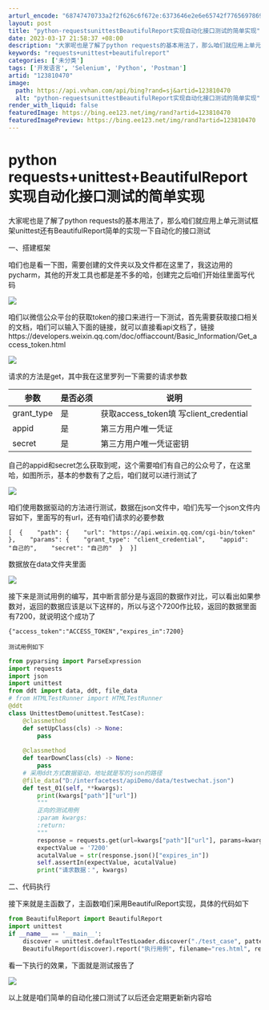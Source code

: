 ```yaml
---
arturl_encode: "68747470733a2f2f626c6f672e:6373646e2e6e65742f77656978696e5f34323339343430392f:61727469636c652f64657461696c732f313233383130343730"
layout: post
title: "python-requestsunittestBeautifulReport实现自动化接口测试的简单实现"
date: 2023-03-17 21:58:37 +08:00
description: "大家呢也是了解了python requests的基本用法了，那么咱们就应用上单元测试框架unitte"
keywords: "requests+unittest+beautifulreport"
categories: ['未分类']
tags: ['开发语言', 'Selenium', 'Python', 'Postman']
artid: "123810470"
image:
  path: https://api.vvhan.com/api/bing?rand=sj&artid=123810470
  alt: "python-requestsunittestBeautifulReport实现自动化接口测试的简单实现"
render_with_liquid: false
featuredImage: https://bing.ee123.net/img/rand?artid=123810470
featuredImagePreview: https://bing.ee123.net/img/rand?artid=123810470
---
```


# python requests+unittest+BeautifulReport实现自动化接口测试的简单实现

大家呢也是了解了python requests的基本用法了，那么咱们就应用上单元测试框架unittest还有BeautifulReport简单的实现一下自动化的接口测试

一、搭建框架

咱们也是看一下图，需要创建的文件夹以及文件都在这里了，我这边用的pycharm，其他的开发工具也都是差不多的哈，创建完之后咱们开始往里面写代码

![](https://i-blog.csdnimg.cn/blog_migrate/fa4703e6f10f9c52f7a224b43cbb9db9.png)

咱们以微信公众平台的获取token的接口来进行一下测试，首先需要获取接口相关的文档，咱们可以输入下面的链接，就可以直接看api文档了，链接https://developers.weixin.qq.com/doc/offiaccount/Basic\_Information/Get\_access\_token.html

![](https://i-blog.csdnimg.cn/blog_migrate/2ff23a825a69b00b06c55a100e29fe74.png)

请求的方法是get，其中我在这里罗列一下需要的请求参数

| 参数 | 是否必须 | 说明 |
| --- | --- | --- |
| grant\_type | 是 | 获取access\_token填  写client\_credential |
| appid | 是 | 第三方用户唯一凭证 |
| secret | 是 | 第三方用户唯一凭证密钥 |

自己的appid和secret怎么获取到呢，这个需要咱们有自己的公众号了，在这里哈，如图所示，基本的参数有了之后，咱们就可以进行测试了

![](https://i-blog.csdnimg.cn/blog_migrate/33dba01dc4ec384ce18cbe991470a993.png)

咱们使用数据驱动的方法进行测试，数据在json文件中，咱们先写一个json文件内容如下，里面写的有url，还有咱们请求的必要参数

```
[  {    "path": {    "url": "https://api.weixin.qq.com/cgi-bin/token"  },    "params": {    "grant_type": "client_credential",    "appid": "自己的",    "secret": "自己的"  }  }]
```

数据放在data文件夹里面

![](https://i-blog.csdnimg.cn/blog_migrate/a4af66e4a517210731742d89e56facc5.png)

接下来是测试用例的编写，其中断言部分是与返回的数据作对比，可以看出如果参数对，返回的数据应该是以下这样的，所以与这个7200作比较，返回的数据里面有7200，就说明这个成功了

```
{"access_token":"ACCESS_TOKEN","expires_in":7200}
```

```
测试用例如下
```

```python
from pyparsing import ParseExpression
import requests
import json
import unittest
from ddt import data, ddt, file_data
# from HTMLTestRunner import HTMLTestRunner
@ddt
class UnittestDemo(unittest.TestCase):
    @classmethod
    def setUpClass(cls) -> None:
        pass
​
    @classmethod
    def tearDownClass(cls) -> None:
        pass
    # 采用ddt方式数据驱动，地址就是写的json的路径
    @file_data("D:/interfacetest/apiDemo/data/testwechat.json")
    def test_01(self, **kwargs):
        print(kwargs["path"]["url"])
        """
        正向的测试用例
        :param kwargs:
        :return:
        """
        response = requests.get(url=kwargs["path"]["url"], params=kwargs["params"])
        expectValue = '7200'
        acutalValue = str(response.json()["expires_in"])
        self.assertIn(expectValue, acutalValue)
        print("请求数据：", kwargs)
```

二、代码执行

接下来就是主函数了，主函数咱们采用BeautifulReport实现，具体的代码如下

```python
from BeautifulReport import BeautifulReport
import unittest
if __name__ == '__main__':
    discover = unittest.defaultTestLoader.discover("./test_case", pattern="testwechat.py")
    BeautifulReport(discover).report("执行用例", filename="res.html", report_dir="./reports")
```

看一下执行的效果，下面就是测试报告了

![](https://i-blog.csdnimg.cn/blog_migrate/b7d52b3773af07c682ce8b1f569763b0.png)

以上就是咱们简单的自动化接口测试了以后还会定期更新新内容哈
